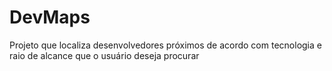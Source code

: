 # DevMaps
Projeto que localiza desenvolvedores próximos de acordo com tecnologia e raio de alcance que o usuário deseja procurar
